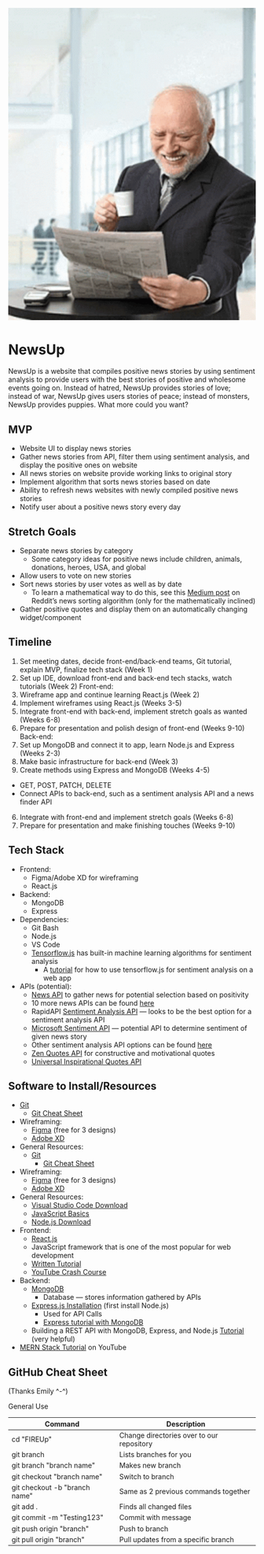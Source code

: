 <p align="center">
<img src="https://github.com/acm-projects/NewsUp/blob/main/oldman.gif" width="512"/>
</p>

# NewsUp
NewsUp is a website that compiles positive news stories by using sentiment analysis to provide users with the best stories of positive and wholesome events going on. Instead of hatred, NewsUp provides stories of love; instead of war, NewsUp gives users stories of peace; instead of monsters, NewsUp provides puppies. What more could you want?

## MVP
* Website UI to display news stories 
* Gather news stories from API, filter them using sentiment analysis, and display the positive ones on website
* All news stories on website provide working links to original story
* Implement algorithm that sorts news stories based on date
* Ability to refresh news websites with newly compiled positive news stories
* Notify user about a positive news story every day

## Stretch Goals
* Separate news stories by category 
  * Some category ideas for positive news include children, animals, donations, heroes, USA, and global
* Allow users to vote on new stories
* Sort news stories by user votes as well as by date
  * To learn a mathematical way to do this, see this [Medium post](https://medium.com/hacking-and-gonzo/how-reddit-ranking-algorithms-work-ef111e33d0d9) on Reddit’s news sorting algorithm (only for the mathematically inclined)
* Gather positive quotes and display them on an automatically changing widget/component

## Timeline
1. Set meeting dates, decide front-end/back-end teams, Git tutorial, explain MVP, finalize tech stack (Week 1)
2. Set up IDE, download front-end and back-end tech stacks, watch tutorials (Week 2)
Front-end:
3. Wireframe app and continue learning React.js (Week 2)
4. Implement wireframes using React.js (Weeks 3-5)
5. Integrate front-end with back-end, implement stretch goals as wanted (Weeks 6-8)
6. Prepare for presentation and polish design of front-end (Weeks 9-10)
Back-end:
3. Set up MongoDB and connect it to app, learn Node.js and Express (Weeks 2-3)
4. Make basic infrastructure for back-end (Week 3)
5. Create methods using Express and MongoDB (Weeks 4-5)
  * GET, POST, PATCH, DELETE
  * Connect APIs to back-end, such as a sentiment analysis API and a news finder API
6. Integrate with front-end and implement stretch goals (Weeks 6-8)
7. Prepare for presentation and make finishing touches (Weeks 9-10)

## Tech Stack
* Frontend:
  * Figma/Adobe XD for wireframing
  * React.js
* Backend:
  * MongoDB 
  * Express
* Dependencies:
  * Git Bash
  * Node.js
  * VS Code
  * [Tensorflow.js](https://www.tensorflow.org/js) has built-in machine learning algorithms for sentiment analysis
    * A [tutorial](https://nifesimifrank.medium.com/how-to-train-and-deploy-a-sentiment-analysis-web-app-703c05b374fd) for how to use tensorflow.js for sentiment analysis on a web app
* APIs (potential):
  * [News API](https://newsapi.org/) to gather news for potential selection based on positivity
  * 10 more news APIs can be found [here](https://rapidapi.com/blog/rapidapi-featured-news-apis/)
  * RapidAPI [Sentiment Analysis API](https://rapidapi.com/twinword/api/sentiment-analysis/) — looks to be the best option for a sentiment analysis API
  * [Microsoft Sentiment API](https://docs.microsoft.com/en-us/rest/api/cognitiveservices-textanalytics/3.0/Sentiment/Sentiment) — potential API to determine sentiment of given news story
  * Other sentiment analysis API options can be found [here](https://rapidapi.com/blog/sentiment-analysis-apis/)
  * [Zen Quotes API](https://zenquotes.io/) for constructive and motivational quotes
  * [Universal Inspirational Quotes API](https://rapidapi.com/HealThruWords/api/universal-inspirational-quotes/)
  
## Software to Install/Resources
* [Git](https://git-scm.com/downloads)
  * [Git Cheat Sheet](https://education.github.com/git-cheat-sheet-education.pdf)
* Wireframing: 
  * [Figma](https://www.figma.com/) (free for 3 designs)
  * [Adobe XD](https://www.adobe.com/products/xd.html)
* General Resources:
  * [Git](https://git-scm.com/downloads)
    * [Git Cheat Sheet](https://education.github.com/git-cheat-sheet-education.pdf)
* Wireframing: 
  * [Figma](https://www.figma.com/) (free for 3 designs)
  * [Adobe XD](https://www.adobe.com/products/xd.html)
* General Resources:
  * [Visual Studio Code Download](https://code.visualstudio.com/)
  * [JavaScript Basics](https://learnjavascript.online/)
  * [Node.js Download](https://nodejs.org/en/download/)
* Frontend: 
  * [React.js](https://reactjs.org/)
  * JavaScript framework that is one of the most popular for web development
  * [Written Tutorial](https://reactjs.org/tutorial/tutorial.html)
  * [YouTube Crash Course](https://www.youtube.com/watch?v=w7ejDZ8SWv8)
* Backend: 
  * [MongoDB](https://www.mongodb.com/)
    * Database — stores information gathered by APIs
  * [Express.js Installation](https://expressjs.com/en/starter/installing.html) (first install Node.js)
    * Used for API Calls
    * [Express tutorial with MongoDB](https://developer.mozilla.org/en-US/docs/Learn/Server-side/Express_Nodejs)
  * Building a REST API with MongoDB, Express, and Node.js [Tutorial](https://youtu.be/fgTGADljAeg) (very helpful)
* [MERN Stack Tutorial](https://www.youtube.com/watch?v=7CqJlxBYj-M) on YouTube

## GitHub Cheat Sheet
(Thanks Emily ^-^)

General Use

| Command | Description |
| ------ | ------ |
| cd "FIREUp" | Change directories over to our repository |
| git branch | Lists branches for you |
| git branch "branch name" | Makes new branch |
| git checkout "branch name" | Switch to branch |
| git checkout -b "branch name" | Same as 2 previous commands together |
| git add . | Finds all changed files |
| git commit -m "Testing123" | Commit with message |
| git push origin "branch" | Push to branch |
| git pull origin "branch" | Pull updates from a specific branch |

